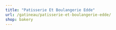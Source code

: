 ```yaml
---
title: "Patisserie Et Boulangerie Edde"
url: /gatineau/patisserie-et-boulangerie-edde/
shop: bakery
---
```

